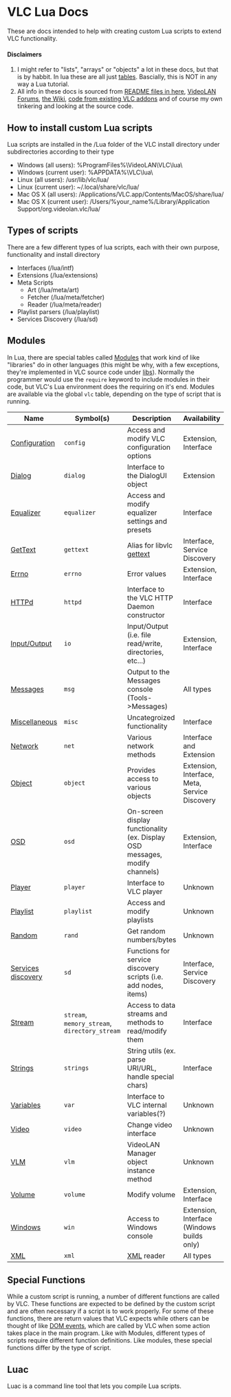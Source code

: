 # VLC Lua Docs
These are docs intended to help with creating custom Lua scripts to extend VLC functionality.

#### **Disclaimers**
1. I might refer to "lists", "arrays" or "objects" a lot in these docs, but that is by habbit. In lua these are all just [tables](https://www.lua.org/pil/11.html). Bascially, this is NOT in any way a Lua tutorial.
2. All info in these docs is sourced from [README files in here](https://code.videolan.org/videolan/vlc/-/tree/master/share/lua/), [VideoLAN Forums](https://forum.videolan.org/), [the Wiki](https://wiki.videolan.org/), [code from existing VLC addons](https://addons.videolan.org) and of course my own tinkering and looking at the source code.

## How to install custom Lua scripts
Lua scripts are installed in the /Lua folder of the VLC install directory under subdirectories according to their type
- Windows (all users): %ProgramFiles%\VideoLAN\VLC\lua\
- Windows (current user): %APPDATA%\VLC\lua\
- Linux (all users): /usr/lib/vlc/lua/
- Linux (current user): ~/.local/share/vlc/lua/
- Mac OS X (all users): /Applications/VLC.app/Contents/MacOS/share/lua/
- Mac OS X (current user): /Users/%your_name%/Library/Application Support/org.videolan.vlc/lua/

## Types of scripts
There are a few different types of lua scripts, each with their own purpose, functionality and install directory
- Interfaces (/lua/intf)
- Extensions  (/lua/extensions)
- Meta Scripts
  - Art (/lua/meta/art)
  - Fetcher (/lua/meta/fetcher)
  - Reader (/lua/meta/reader)
- Playlist parsers (/lua/playlist)
- Services Discovery (/lua/sd)

## Modules
In Lua, there are special tables called [Modules](https://www.lua.org/manual/5.1/manual.html#5.3) that work kind of like "libraries" do in other languages (this might be why, with a few exceptions, they're implemented in VLC source code under [libs](https://code.videolan.org/videolan/vlc/-/blob/master/modules/lua/libs)). Normally the programmer would use the `require` keyword to include modules in their code, but VLC's Lua environment does the requiring on it's end. Modules are available via the global `vlc` table, depending on the type of script that is running.

| Name | Symbol(s) | Description | Availability |
| ---- | --------- | ----------- | ------------ |
| [Configuration](https://verghost.com/vlc-lua-docs/config) | `config` | Access and modify VLC configuration options | Extension, Interface |
| [Dialog](https://verghost.com/vlc-lua-docs/dialog) | `dialog` | Interface to the DialogUI object | Extension |
| [Equalizer](https://verghost.com/vlc-lua-docs/equalizer) | `equalizer` | Access and modify equalizer settings and presets | Interface |
| [GetText](https://verghost.com/vlc-lua-docs/iandl) | `gettext` | Alias for libvlc [gettext](https://en.wikipedia.org/wiki/Gettext) | Interface, Service Discovery |
| [Errno](https://verghost.com/vlc-lua-docs/errno) | `errno` | Error values | Extension, Interface |
| [HTTPd](https://verghost.com/vlc-lua-docs/httpd)  | `httpd` | Interface to the VLC HTTP Daemon constructor | Interface |
| [Input/Output](https://verghost.com/vlc-lua-docs/io)  | `io` | Input/Output (i.e. file read/write, directories, etc...) | Extension, Interface |
| [Messages](https://verghost.com/vlc-lua-docs/msg)  | `msg` | Output to the Messages console (Tools->Messages) | All types |
| [Miscellaneous](https://verghost.com/vlc-lua-docs/misc)  | `misc` | Uncategroized functionality | Interface |
| [Network](https://verghost.com/vlc-lua-docs/net)  | `net` | Various network methods | Interface and Extension |
| [Object](https://verghost.com/vlc-lua-docs/object)  | `object` | Provides access to various objects | Extension, Interface, Meta, Service Discovery |
| [OSD](https://verghost.com/vlc-lua-docs/osd)  | `osd` | On-screen display functionality (ex. Display OSD messages, modify channels) | Extension, Interface |
| [Player](https://verghost.com/vlc-lua-docs/player)  | `player` | Interface to VLC player | Unknown |
| [Playlist](https://verghost.com/vlc-lua-docs/playlist)  | `playlist` | Access and modify playlists | Unknown |
| [Random](https://verghost.com/vlc-lua-docs/rand)  | `rand` | Get random numbers/bytes | Unknown |
| [Services discovery](https://verghost.com/vlc-lua-docs/sd)  | `sd` | Functions for service discovery scripts (i.e. add nodes, items) | Interface, Service Discovery |
| [Stream](https://verghost.com/vlc-lua-docs/stream)  | `stream`, `memory_stream`, `directory_stream` | Access to data streams and methods to read/modify them | Interface |
| [Strings](https://verghost.com/vlc-lua-docs/strings)  | `strings` | String utils (ex. parse URI/URL, handle special chars) | Interface |
| [Variables](https://verghost.com/vlc-lua-docs/var)  | `var` | Interface to VLC internal variables(?) | Unknown |
| [Video](https://verghost.com/vlc-lua-docs/video)  | `video` | Change video interface | Unknown |
| [VLM](https://verghost.com/vlc-lua-docs/vlm)  | `vlm` | VideoLAN Manager object instance method | Unknown |
| [Volume](https://verghost.com/vlc-lua-docs/volume)  | `volume` | Modify volume | Extension, Interface |
| [Windows](https://verghost.com/vlc-lua-docs/win)  | `win` | Access to Windows console | Extension, Interface (Windows builds only) |
| [XML](https://verghost.com/vlc-lua-docs/xml)  | `xml` | [XML](https://en.wikipedia.org/wiki/XML) reader | All types |

## Special Functions
While a custom script is running, a number of different functions are called by VLC. These functions are expected to be defined by the custom script and are often necessary if a script is to work properly. For some of these functions, there are return values that VLC expects while others can be thought of like [DOM events](https://developer.mozilla.org/en-US/docs/Web/Events), which are called by VLC when some action takes place in the main program. Like with Modules, different types of scripts require different function definitions. Like modules, these special functions differ by the type of script.

## Luac
Luac is a command line tool that lets you compile Lua scripts.
